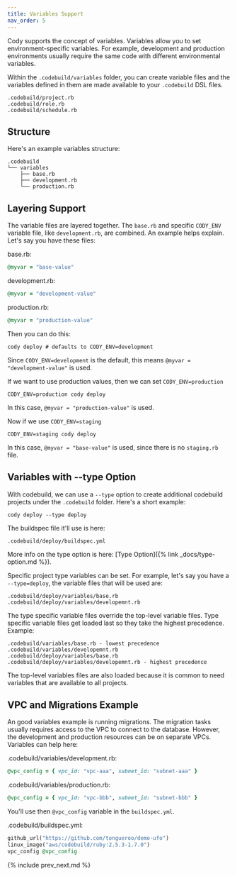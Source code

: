 ```yaml
---
title: Variables Support
nav_order: 5
---
```


Cody supports the concept of variables. Variables allow you to set environment-specific variables. For example, development and production environments usually require the same code with different environmental variables.

Within the `.codebuild/variables` folder, you can create variable files and the variables defined in them are made available to your `.codebuild` DSL files.

    .codebuild/project.rb
    .codebuild/role.rb
    .codebuild/schedule.rb

## Structure

Here's an example variables structure:

    .codebuild
    └── variables
        ├── base.rb
        ├── development.rb
        └── production.rb

## Layering Support

The variable files are layered together. The `base.rb` and specific `CODY_ENV `variable file, like `development.rb`, are combined. An example helps explain.   Let's say you have these files:

base.rb:

```ruby
@myvar = "base-value"
```

development.rb:

```ruby
@myvar = "development-value"
```

production.rb:

```ruby
@myvar = "production-value"
```

Then you can do this:

    cody deploy # defaults to CODY_ENV=development

Since `CODY_ENV=development` is the default, this means `@myvar = "development-value"` is used.

If we want to use production values, then we can set `CODY_ENV=production`

    CODY_ENV=production cody deploy

In this case, `@myvar = "production-value"` is used.

Now if we use `CODY_ENV=staging`

    CODY_ENV=staging cody deploy

In this case, `@myvar = "base-value"` is used, since there is no `staging.rb` file.

## Variables with -\-type Option

With codebuild, we can use a `--type` option to create additional codebuild projects under the `.codebuild` folder.  Here's a short example:

    cody deploy --type deploy

The buildspec file it'll use is here:

    .codebuild/deploy/buildspec.yml

More info on the type option is here: [Type Option]({% link _docs/type-option.md %}).

Specific project type variables can be set. For example, let's say you have a `--type=deploy`, the variable files that will be used are:

    .codebuild/deploy/variables/base.rb
    .codebuild/deploy/variables/developemnt.rb

The type specific variable files override the top-level variable files. Type specific variable files get loaded last so they take the highest precedence.  Example:

    .codebuild/variables/base.rb - lowest precedence
    .codebuild/variables/developemnt.rb
    .codebuild/deploy/variables/base.rb
    .codebuild/deploy/variables/developemnt.rb - highest precedence

The top-level variables files are also loaded because it is common to need variables that are available to all projects.

## VPC and Migrations Example

An good variables example is running migrations. The migration tasks usually requires access to the VPC to connect to the database. However, the development and production resources can be on separate VPCs.  Variables can help here:

.codebuild/variables/development.rb:

```ruby
@vpc_config = { vpc_id: "vpc-aaa", subnet_id: "subnet-aaa" }
```

.codebuild/variables/production.rb:

```ruby
@vpc_config = { vpc_id: "vpc-bbb", subnet_id: "subnet-bbb" }
```

You'll use then `@vpc_config` variable in the `buildspec.yml`.

.codebuild/buildspec.yml:

```ruby
github_url("https://github.com/tongueroo/demo-ufo")
linux_image("aws/codebuild/ruby:2.5.3-1.7.0")
vpc_config @vpc_config
```

{% include prev_next.md %}
